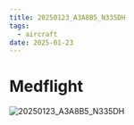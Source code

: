 ```yaml
---
title: 20250123_A3A8B5_N335DH
tags:
  - aircraft
date: 2025-01-23
---
```


# Medflight

![20250123_A3A8B5_N335DH](/aircraft/20250123_A3A8B5_N335DH.jpg)
